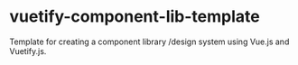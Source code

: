 # vuetify-component-lib-template
Template for creating a component library /design system using Vue.js and Vuetify.js.
